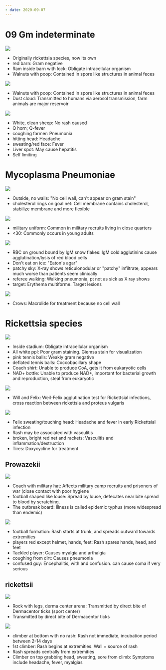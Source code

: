 ```yaml
---
- date: 2020-09-07
---
```


# 09 Gm indeterminate

<!-- Coxiella gm stain, features -->

![](https://photos.thisispiggy.com/file/wikiFiles/1VEb0cY.jpg)

- Originally rickettsia species, now its own
- red barn: Gram negative
- Ram inside barn with lock: Obligate intracellular organism
- Walnuts with poop: Contained in spore like structures in animal feces

<!-- Coxiella transmission -->

![](https://photos.thisispiggy.com/file/wikiFiles/1VEb0cY.jpg)

- Walnuts with poop: Contained in spore like structures in animal feces
- Dust cloud: Transmitted to humans via aerosol transmission, farm animals are major reservoir

<!-- Coxiella symptoms and treatment -->

![](https://photos.thisispiggy.com/file/wikiFiles/1VEb0cY.jpg)

- White, clean sheep: No rash caused
- Q horn; Q-fever
- coughing farmer: Pneumonia
- hitting head: Headache
- sweating/red face:  Fever
- Liver spot: May cause hepatitis
- Self limiting

# Mycoplasma Pneumoniae

<!-- Mycoplasma pneumoniae features. PM features -->

![](https://photos.thisispiggy.com/file/wikiFiles/xO6jkMt.jpg)

- Outside, no walls: "No cell wall, can't appear on gram stain"
- cholesterol rings on goal net:  Cell membrane contains cholesterol, stabilize membrane and more flexible

<!-- mycoplasma pneumoniae demographics -->

![](https://photos.thisispiggy.com/file/wikiFiles/xO6jkMt.jpg)

- military uniform: Common in military recruits living in close quarters
- <30: Commonly occurs in young adults

<!-- mycoplasma pneumoniae labs and agar. What's so special about its symptom -->

![](https://photos.thisispiggy.com/file/wikiFiles/xO6jkMt.jpg)

- RBC on ground bound by IgM snow flakes: IgM cold agglutinins cause agglutination/lysis of red blood cells
- Don't eat on ice: "Eaton's agar"
- patchy sky: X-ray shows reticulonodular or "patchy" infiltrate, appears much worse than patients seem clinically
- referee walking: Walking pneumonia, pt not as sick as X ray shows
- target: Erythema multiforme. Target lesions

<!-- mycoplasma pneumoniae treatment -->

![](https://photos.thisispiggy.com/file/wikiFiles/xO6jkMt.jpg)

- Crows: Macrolide for treatment because no cell wall

# Rickettsia species

<!-- Rickettsia species features, gm stain, shape, why is it intracellular? -->

![](https://photos.thisispiggy.com/file/wikiFiles/5i3BWEy.jpg)

- Inside stadium: Obligate intracellular organism
- All white ppl: Poor gram staining. Giemsa stain for visualization
- pink tennis balls:  Weakly gram negative
- deflated tennis balls: Coccobacillary shape
- Coach shirt: Unable to produce CoA, gets it from eukaryotic cells
- NAD+ bottle:  Unable to produce NAD+, important for bacterial growth and reproduction, steal from eukaryotic

<!-- Rickettsia lab test -->

![](https://photos.thisispiggy.com/file/wikiFiles/5i3BWEy.jpg)

- Will and Felix: Weil-Felix agglutination test for Rickettsial infections, cross reaction between rickettsia and proteus vulgaris

<!-- Rickettsia symptoms and treatment -->

![](https://photos.thisispiggy.com/file/wikiFiles/5i3BWEy.jpg)

- Felix sweating/touching head: Headache and fever in early Rickettsial infection
- Rash may be associated with vasculitis
- broken, bright red net and rackets: Vasculitis and inflammation/destruction
- Tires: Doxycycline for treatment

## Prowazekii

<!-- prowazekii demographics, transmission, and difference from rickettsii -->

![](https://photos.thisispiggy.com/file/wikiFiles/noWgs3z.jpg)

- Coach with military hat: Affects military camp recruits and prisoners of war (close contact with poor hygiene
- football shaped like louse: Spread by louse, defecates near bite spread to blood by scratching.
- The outbreak board: Illness is called epidemic typhus (more widespread than endemic)

<!-- prowazekii symptoms -->

![](https://photos.thisispiggy.com/file/wikiFiles/noWgs3z.jpg)

- football formation: Rash starts at trunk, and spreads outward towards extremities
- players red except helmet, hands, feet: Rash spares hands, head, and feet
- Tackled player: Causes myalgia and arthalgia
- coughing from dirt: Causes pneumonia
- confused guy: Encephalitis, with and confusion. can cause coma if very serious

## rickettsii

<!-- rickettsii transmission, difference from prowazekii -->

![](https://photos.thisispiggy.com/file/wikiFiles/d4np92F.jpg)

- Rock with legs, derma center arena: Transmitted by direct bite of Dermacentor ticks (sport center)
- Transmitted by direct bite of Dermacentor ticks

<!-- rickettsii symptoms -->

![](https://photos.thisispiggy.com/file/wikiFiles/d4np92F.jpg)

- climber at bottom with no rash: Rash not immediate, incubation period between 2-14 days
- 1st climber: Rash begins at extremities. Wall = source of rash
- Rash spreads centrally from extremities
- Climber on top grabbing head, sweating, sore from climb: Symptoms include headache, fever, myalgias
